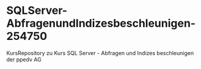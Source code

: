 # SQLServer-AbfragenundIndizesbeschleunigen-254750
KursRepository zu Kurs SQL Server - Abfragen und Indizes beschleunigen der ppedv AG
